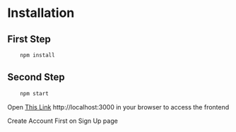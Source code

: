 # Installation

## First Step

```dart
    npm install
```

## Second Step

```dart
    npm start
```

Open [This Link](http://localhost:3000) http://localhost:3000 in your browser to access the frontend

Create Account First on Sign Up page

